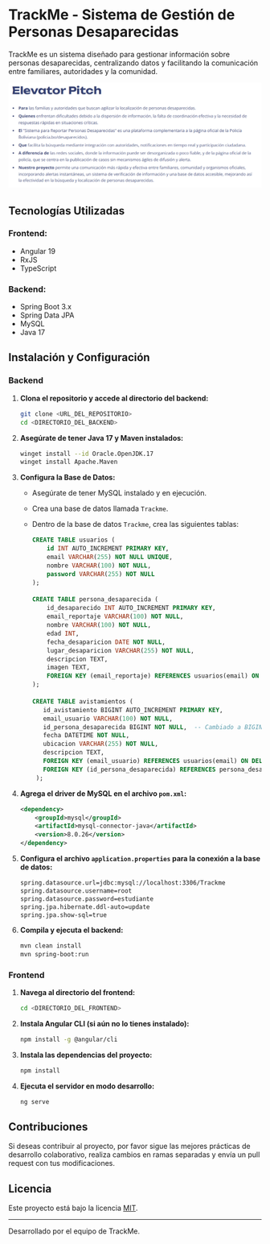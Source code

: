 # TrackMe - Sistema de Gestión de Personas Desaparecidas

TrackMe es un sistema diseñado para gestionar información sobre personas desaparecidas, centralizando datos y facilitando la comunicación entre familiares, autoridades y la comunidad.

![Elevator Pitch](ElevatorPitch.png)

## Tecnologías Utilizadas

### Frontend:
- Angular 19
- RxJS
- TypeScript

### Backend:
- Spring Boot 3.x
- Spring Data JPA
- MySQL
- Java 17

## Instalación y Configuración

### Backend

1. **Clona el repositorio y accede al directorio del backend:**
   ```sh
   git clone <URL_DEL_REPOSITORIO>
   cd <DIRECTORIO_DEL_BACKEND>
   ```

2. **Asegúrate de tener Java 17 y Maven instalados:**
   ```sh
   winget install --id Oracle.OpenJDK.17
   winget install Apache.Maven
   ```

3. **Configura la Base de Datos:**
   - Asegúrate de tener MySQL instalado y en ejecución.
   - Crea una base de datos llamada `Trackme`.
   - Dentro de la base de datos `Trackme`, crea las siguientes tablas:
   
     ```sql
     CREATE TABLE usuarios (
         id INT AUTO_INCREMENT PRIMARY KEY,
         email VARCHAR(255) NOT NULL UNIQUE,
         nombre VARCHAR(100) NOT NULL,
         password VARCHAR(255) NOT NULL
     );

     CREATE TABLE persona_desaparecida (
         id_desaparecido INT AUTO_INCREMENT PRIMARY KEY,
         email_reportaje VARCHAR(100) NOT NULL,
         nombre VARCHAR(100) NOT NULL,
         edad INT,
         fecha_desaparicion DATE NOT NULL,
         lugar_desaparicion VARCHAR(255) NOT NULL,
         descripcion TEXT,
         imagen TEXT,
         FOREIGN KEY (email_reportaje) REFERENCES usuarios(email) ON DELETE CASCADE
     );

     CREATE TABLE avistamientos (
        id_avistamiento BIGINT AUTO_INCREMENT PRIMARY KEY,
        email_usuario VARCHAR(100) NOT NULL,
        id_persona_desaparecida BIGINT NOT NULL,  -- Cambiado a BIGINT
        fecha DATETIME NOT NULL,
        ubicacion VARCHAR(255) NOT NULL,
        descripcion TEXT,
        FOREIGN KEY (email_usuario) REFERENCES usuarios(email) ON DELETE CASCADE,
        FOREIGN KEY (id_persona_desaparecida) REFERENCES persona_desaparecida(id_desaparecido) ON DELETE CASCADE
      );
     ```

4. **Agrega el driver de MySQL en el archivo `pom.xml`:**
   ```xml
   <dependency>
       <groupId>mysql</groupId>
       <artifactId>mysql-connector-java</artifactId>
       <version>8.0.26</version>
   </dependency>
   ```

5. **Configura el archivo `application.properties` para la conexión a la base de datos:**
   ```properties
   spring.datasource.url=jdbc:mysql://localhost:3306/Trackme
   spring.datasource.username=root
   spring.datasource.password=estudiante
   spring.jpa.hibernate.ddl-auto=update
   spring.jpa.show-sql=true
   ```

6. **Compila y ejecuta el backend:**
   ```sh
   mvn clean install
   mvn spring-boot:run
   ```

### Frontend

1. **Navega al directorio del frontend:**
   ```sh
   cd <DIRECTORIO_DEL_FRONTEND>
   ```

2. **Instala Angular CLI (si aún no lo tienes instalado):**
   ```sh
   npm install -g @angular/cli
   ```

3. **Instala las dependencias del proyecto:**
   ```sh
   npm install
   ```

4. **Ejecuta el servidor en modo desarrollo:**
   ```sh
   ng serve
   ```

## Contribuciones
Si deseas contribuir al proyecto, por favor sigue las mejores prácticas de desarrollo colaborativo, realiza cambios en ramas separadas y envía un pull request con tus modificaciones.

## Licencia
Este proyecto está bajo la licencia [MIT](LICENSE).

---
Desarrollado por el equipo de TrackMe.

